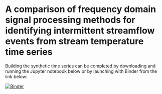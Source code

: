 # A comparison of frequency domain signal processing methods for identifying intermittent streamflow events from stream temperature time series

Building the synthetic time series can be completed by downloading and running the Jupyter notebook below or by launching with Binder from the link below:

[![Binder](https://mybinder.org/badge_logo.svg)](https://mybinder.org/v2/gh/daniel-partington/Hydro_Time_Series_Event_Identification/master)


